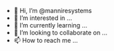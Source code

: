 - 👋 Hi, I’m @manniresystems
- 👀 I’m interested in ...
- 🌱 I’m currently learning ...
- 💞️ I’m looking to collaborate on ...
- 📫 How to reach me ...

<!---
manniresystems/manniresystems is a ✨ special ✨ repository because its `README.md` (this file) appears on your GitHub profile.
You can click the Preview link to take a look at your changes.
--->
